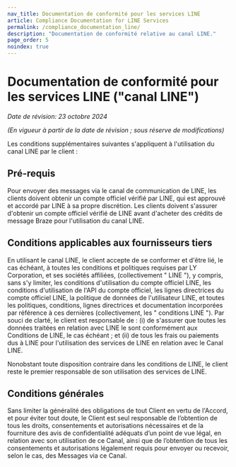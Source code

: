 ```yaml
---
nav_title: Documentation de conformité pour les services LINE
article: Compliance Documentation for LINE Services
permalink: /compliance_documentation_line/
description: "Documentation de conformité relative au canal LINE."
page_order: 5
noindex: true
---
```


# Documentation de conformité pour les services LINE ("canal LINE")

_Date de révision: 23 octobre 2024_

_(En vigueur à partir de la date de révision ; sous réserve de modifications)_

Les conditions supplémentaires suivantes s'appliquent à l'utilisation du canal LINE par le client :

## Pré-requis

Pour envoyer des messages via le canal de communication de LINE, les clients doivent obtenir un compte officiel vérifié par LINE, qui est approuvé et accordé par LINE à sa propre discrétion. Les clients doivent s'assurer d'obtenir un compte officiel vérifié de LINE avant d'acheter des crédits de message Braze pour l'utilisation du canal LINE. 

## Conditions applicables aux fournisseurs tiers

En utilisant le canal LINE, le client accepte de se conformer et d'être lié, le cas échéant, à toutes les conditions et politiques requises par LY Corporation, et ses sociétés affiliées, (collectivement " LINE "), y compris, sans s'y limiter, les conditions d'utilisation du compte officiel LINE, les conditions d'utilisation de l'API du compte officiel, les lignes directrices du compte officiel LINE, la politique de données de l'utilisateur LINE, et toutes les politiques, conditions, lignes directrices et documentation incorporées par référence à ces dernières (collectivement, les " conditions LINE "). Par souci de clarté, le client est responsable de : (i) de s'assurer que toutes les données traitées en relation avec LINE le sont conformément aux Conditions de LINE, le cas échéant ; et (ii) de tous les frais ou paiements dus à LINE pour l'utilisation des services de LINE en relation avec le Canal LINE.

Nonobstant toute disposition contraire dans les conditions de LINE, le client reste le premier responsable de son utilisation des services de LINE. 

## Conditions générales

Sans limiter la généralité des obligations de tout Client en vertu de l'Accord, et pour éviter tout doute, le Client est seul responsable de l’obtention de tous les droits, consentements et autorisations nécessaires et de la fourniture des avis de confidentialité adéquats d’un point de vue légal, en relation avec son utilisation de ce Canal, ainsi que de l’obtention de tous les consentements et autorisations légalement requis pour envoyer ou recevoir, selon le cas, des Messages via ce Canal.


